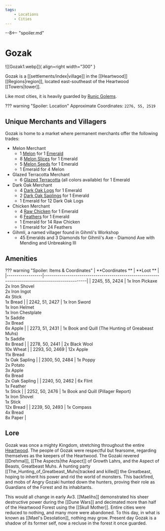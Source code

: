 ```yaml
---
tags:
    - Locations
    - Cities
---
```


--8<-- "spoiler.md"

# Gozak

![[Gozak1.webp]]{ align=right width="300" }

Gozak is a [[settlements/index|village]] in the [[Heartwood]] [[Regions|region]], located east-southeast of the Heartwood [[Towers|tower]].

Like most cities, it is heavily guarded by [Runic Golems](https://minecraft.gamepedia.com/Iron_Golem).

??? warning "Spoiler: Location"
	Approximate Coordinates: `2276, 55, 2519`

## Unique Merchants and Villagers

Gozak is home to a market where permanent merchants offer the following
trades:

- Melon Merchant
    - 1 [Melon](https://minecraft.gamepedia.com/Melon) for 1 [Emerald](https://minecraft.gamepedia.com/Emerald)
    - 8 [Melon Slices](https://minecraft.gamepedia.com/Melon_Slice) for 1 Emerald
    - 5 [Melon Seeds](https://minecraft.gamepedia.com/Melon_Seeds) for 1 Emerald
    - 1 Emerald for 4 Melon
- Glazed Terracotta Merchant
    - 6 [Glazed Terracotta](https://minecraft.gamepedia.com/Glazed_Terracotta) (all colors available) for 1 Emerald
- Dark Oak Merchant
    - 4 [Dark Oak Logs](https://minecraft.gamepedia.com/Log) for 1 Emerald
    - 2 [Dark Oak Saplings](https://minecraft.gamepedia.com/Sapling) for 1 Emerald
    - 1 Emerald for 12 Dark Oak Logs
- Chicken Merchant
    - 4 [Raw Chicken](https://minecraft.gamepedia.com/Raw_Chicken) for 1 Emerald
    - 6 [Feathers](https://minecraft.gamepedia.com/Feather) for 1 Emerald
    - 1 Emerald for 14 Raw Chicken
    - 1 Emerald for 24 Feathers
- Gihmli, a named villager found in Gihmli's Workshop
    - 45 Emeralds and 3 Diamonds for Gihmli's Axe - Diamond Axe with Mending and Unbreaking III

## Amenities 

??? warning "Spoiler: Items & Coordinates"
	| **Coordinates ** | **Loot **                                                                                         |
	|------------------|---------------------------------------------------------------------------------------------------|
	| 2245, 55, 2424   | 1x Iron Pickaxe <br>2x Iron Shovel <br>2x Iron Ingot <br>4x Stick <br>1x Bread                    |
	| 2242, 51, 2427   | 1x Iron Sword <br>1x Iron Helmet <br>1x Iron Chestplate <br>1x Saddle <br>3x Bread <br>6x Apple   |
	| 2273, 51, 2431   | 1x Book and Quill (The Hunting of Greabeast Muhs) <br>1x Saddle <br>8x Bread                      |
	| 2278, 50, 2441   | 2x Black Wool <br>10x Wheat                                                                       |
	| 2293, 50, 2469   | 12x Apple <br>11x Bread <br>1x Oak Sapling                                                        |
	| 2300, 50, 2484   | 1x Poppy <br>2x Potato <br>3x Apple <br>6x Bread <br>2x Oak Sapling                               |
	| 2240, 50, 2462   | 6x Flint <br>1x Feather <br>1x Stick                                                              |
	| 2252, 50, 2476   | 1x Book and Quill (Pillager Report) <br>1x Iron Shovel <br>1x Stick <br>12x Bread                 |
	| 2239, 50, 2493   | 1x Compass <br>4x Bread <br>8x Paper                                                              |


## Lore

Gozak was once a mighty Kingdom, stretching throughout the entire [Heartwood](The_Heartwood "wikilink"). The people of Gozak were respectful but fearsome, regarding themselves as the keepers of the Heartwood. The Gozaki revered [[Drehmal]], [[The Aspects|the Aspect]] of Growth Lahrs, and the Aspect of Beasts, Greatbeast Muhs. A hunting party [[The_Hunting_of_Greatbeast_Muhs|tracked and killed]] the Greatbeast, hoping to inherit his power and rid the world of monsters. This backfired, and mobs of Angry Gozaki hunted down the hunters, proving their role as Guardians of the Forest and its inhabitants.

This would all change in early Av3. [[Maelihs]] demonstrated his sheer destructive power during the [[Dune Wars]] and decimated more than half of the Heartwood Forest using the [[Skull Mother]]. Entire cities were reduced to nothing, and many more were abandoned. To this day, in what is known as [[Mael's Desolation]], nothing may grow. Present day Gozak is a shadow of its former self, now a recluse in the forest it once guarded.
